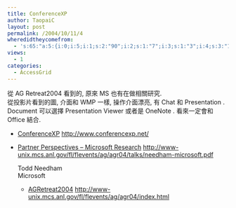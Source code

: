 ```yaml
---
title: ConferenceXP
author: TaopaiC
layout: post
permalink: /2004/10/11/4
wheredidtheycomefrom:
  - 's:65:"a:5:{i:0;i:5;i:1;s:2:"90";i:2;s:1:"7";i:3;s:1:"3";i:4;s:3:"100";}";'
views:
  - 1
categories:
  - AccessGrid
---
```

從 AG Retreat2004 看到的, 原來 MS 也有在做相關研究.  
從投影片看到的圖, 介面和 WMP 一樣, 操作介面漂亮, 有 Chat 和 Presentation .  
Document 可以選擇 Presentation Viewer 或者是 OneNote . 看來一定會和 Office 結合.  
<!--more-->

*   [ConferenceXP][1] 
    http://www.conferencexp.net/

*   [Partner Perspectives – Microsoft Research][2] 
    http://www-unix.mcs.anl.gov/fl/flevents/ag/agr04/talks/needham-microsoft.pdf
    
    Todd Needham  
    Microsoft</li> 
    *   [AGRetreat2004][3] 
        http://www-unix.mcs.anl.gov/fl/flevents/ag/agr04/index.html</li> </ul>

 [1]: http://www.conferencexp.net/
 [2]: http://www-unix.mcs.anl.gov/fl/flevents/ag/agr04/talks/needham-microsoft.pdf
 [3]: http://www-unix.mcs.anl.gov/fl/flevents/ag/agr04/index.html